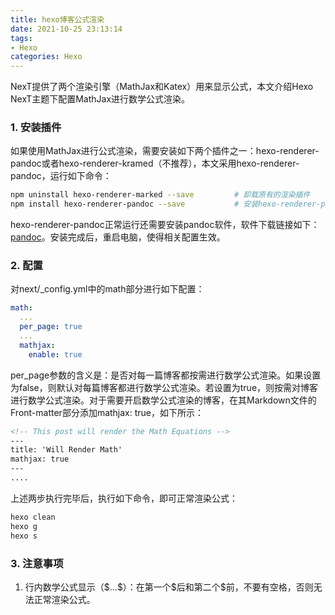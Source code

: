 ```yaml
---
title: hexo博客公式渲染
date: 2021-10-25 23:13:14
tags:
- Hexo
categories: Hexo
---
```


NexT提供了两个渲染引擎（MathJax和Katex）用来显示公式，本文介绍Hexo NexT主题下配置MathJax进行数学公式渲染。

### 1. 安装插件

如果使用MathJax进行公式渲染，需要安装如下两个插件之一：hexo-renderer-pandoc或者hexo-renderer-kramed（不推荐），本文采用hexo-renderer-pandoc，运行如下命令：

```bash
npm uninstall hexo-renderer-marked --save         # 卸载原有的渲染插件
npm install hexo-renderer-pandoc --save           # 安装hexo-renderer-pandoc插件
```

hexo-renderer-pandoc正常运行还需要安装pandoc软件，软件下载链接如下：[pandoc](https://github.com/jgm/pandoc/releases)。安装完成后，重启电脑，使得相关配置生效。

### 2. 配置

对next/_config.yml中的math部分进行如下配置：

```yaml
math:
  ...
  per_page: true
  ...
  mathjax:
    enable: true
```

per_page参数的含义是：是否对每一篇博客都按需进行数学公式渲染。如果设置为false，则默认对每篇博客都进行数学公式渲染。若设置为true，则按需对博客进行数学公式渲染。对于需要开启数学公式渲染的博客，在其Markdown文件的Front-matter部分添加mathjax: true，如下所示：

```markdown
<!-- This post will render the Math Equations -->
---
title: 'Will Render Math'
mathjax: true
---
....
```

上述两步执行完毕后，执行如下命令，即可正常渲染公式：

```bash
hexo clean
hexo g
hexo s
```

### 3. 注意事项

1. 行内数学公式显示（\$...\$）：在第一个\$后和第二个\$前，不要有空格，否则无法正常渲染公式。
